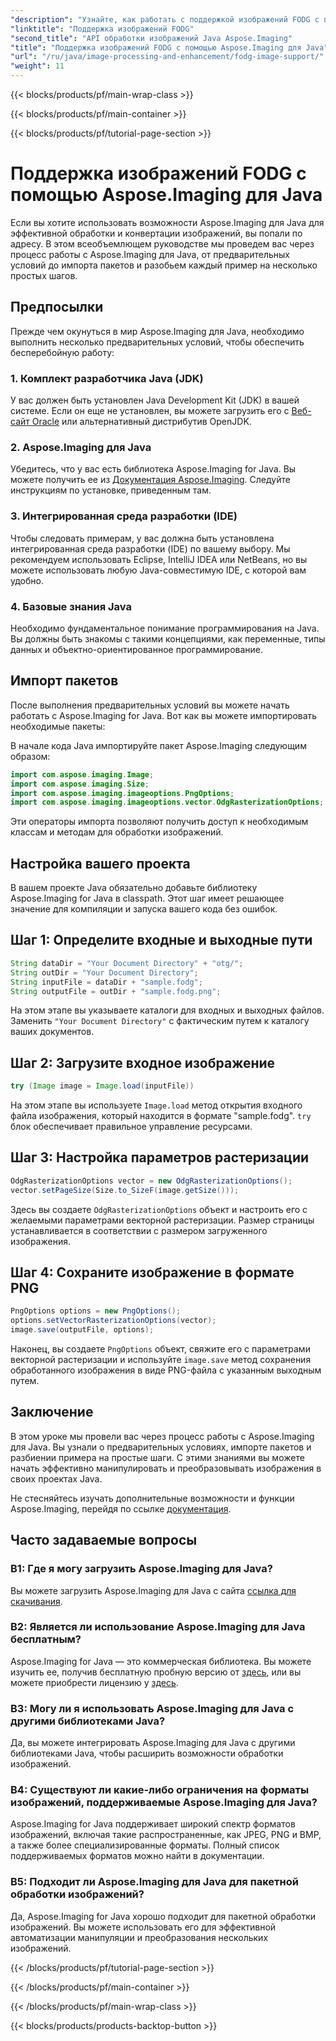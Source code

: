 ```yaml
---
"description": "Узнайте, как работать с поддержкой изображений FODG с помощью Aspose.Imaging для Java. Мощная библиотека для обработки и преобразования изображений."
"linktitle": "Поддержка изображений FODG"
"second_title": "API обработки изображений Java Aspose.Imaging"
"title": "Поддержка изображений FODG с помощью Aspose.Imaging для Java"
"url": "/ru/java/image-processing-and-enhancement/fodg-image-support/"
"weight": 11
---
```


{{< blocks/products/pf/main-wrap-class >}}

{{< blocks/products/pf/main-container >}}

{{< blocks/products/pf/tutorial-page-section >}}

# Поддержка изображений FODG с помощью Aspose.Imaging для Java

Если вы хотите использовать возможности Aspose.Imaging для Java для эффективной обработки и конвертации изображений, вы попали по адресу. В этом всеобъемлющем руководстве мы проведем вас через процесс работы с Aspose.Imaging для Java, от предварительных условий до импорта пакетов и разобьем каждый пример на несколько простых шагов.

## Предпосылки

Прежде чем окунуться в мир Aspose.Imaging для Java, необходимо выполнить несколько предварительных условий, чтобы обеспечить бесперебойную работу:

### 1. Комплект разработчика Java (JDK)

У вас должен быть установлен Java Development Kit (JDK) в вашей системе. Если он еще не установлен, вы можете загрузить его с [Веб-сайт Oracle](https://www.oracle.com/java/technologies/javase-downloads) или альтернативный дистрибутив OpenJDK.

### 2. Aspose.Imaging для Java

Убедитесь, что у вас есть библиотека Aspose.Imaging for Java. Вы можете получить ее из [Документация Aspose.Imaging](https://reference.aspose.com/imaging/java/). Следуйте инструкциям по установке, приведенным там.

### 3. Интегрированная среда разработки (IDE)

Чтобы следовать примерам, у вас должна быть установлена интегрированная среда разработки (IDE) по вашему выбору. Мы рекомендуем использовать Eclipse, IntelliJ IDEA или NetBeans, но вы можете использовать любую Java-совместимую IDE, с которой вам удобно.

### 4. Базовые знания Java

Необходимо фундаментальное понимание программирования на Java. Вы должны быть знакомы с такими концепциями, как переменные, типы данных и объектно-ориентированное программирование.

## Импорт пакетов

После выполнения предварительных условий вы можете начать работать с Aspose.Imaging for Java. Вот как вы можете импортировать необходимые пакеты:

В начале кода Java импортируйте пакет Aspose.Imaging следующим образом:

```java
import com.aspose.imaging.Image;
import com.aspose.imaging.Size;
import com.aspose.imaging.imageoptions.PngOptions;
import com.aspose.imaging.imageoptions.vector.OdgRasterizationOptions;
```

Эти операторы импорта позволяют получить доступ к необходимым классам и методам для обработки изображений.

## Настройка вашего проекта

В вашем проекте Java обязательно добавьте библиотеку Aspose.Imaging for Java в classpath. Этот шаг имеет решающее значение для компиляции и запуска вашего кода без ошибок.

## Шаг 1: Определите входные и выходные пути

```java
String dataDir = "Your Document Directory" + "otg/";
String outDir = "Your Document Directory";
String inputFile = dataDir + "sample.fodg";
String outputFile = outDir + "sample.fodg.png";
```

На этом этапе вы указываете каталоги для входных и выходных файлов. Заменить `"Your Document Directory"` с фактическим путем к каталогу ваших документов.

## Шаг 2: Загрузите входное изображение

```java
try (Image image = Image.load(inputFile))
```

На этом этапе вы используете `Image.load` метод открытия входного файла изображения, который находится в формате "sample.fodg". `try` блок обеспечивает правильное управление ресурсами.

## Шаг 3: Настройка параметров растеризации

```java
OdgRasterizationOptions vector = new OdgRasterizationOptions();
vector.setPageSize(Size.to_SizeF(image.getSize()));
```

Здесь вы создаете `OdgRasterizationOptions` объект и настроить его с желаемыми параметрами векторной растеризации. Размер страницы устанавливается в соответствии с размером загруженного изображения.

## Шаг 4: Сохраните изображение в формате PNG

```java
PngOptions options = new PngOptions();
options.setVectorRasterizationOptions(vector);
image.save(outputFile, options);
```

Наконец, вы создаете `PngOptions` объект, свяжите его с параметрами векторной растеризации и используйте `image.save` метод сохранения обработанного изображения в виде PNG-файла с указанным выходным путем.

## Заключение

В этом уроке мы провели вас через процесс работы с Aspose.Imaging для Java. Вы узнали о предварительных условиях, импорте пакетов и разбиении примера на простые шаги. С этими знаниями вы можете начать эффективно манипулировать и преобразовывать изображения в своих проектах Java.

Не стесняйтесь изучать дополнительные возможности и функции Aspose.Imaging, перейдя по ссылке [документация](https://reference.aspose.com/imaging/java/).

## Часто задаваемые вопросы

### В1: Где я могу загрузить Aspose.Imaging для Java?

Вы можете загрузить Aspose.Imaging для Java с сайта [ссылка для скачивания](https://releases.aspose.com/imaging/java/).

### В2: Является ли использование Aspose.Imaging для Java бесплатным?

Aspose.Imaging for Java — это коммерческая библиотека. Вы можете изучить ее, получив бесплатную пробную версию от [здесь](https://releases.aspose.com/), или вы можете приобрести лицензию у [здесь](https://purchase.aspose.com/buy).

### В3: Могу ли я использовать Aspose.Imaging для Java с другими библиотеками Java?

Да, вы можете интегрировать Aspose.Imaging для Java с другими библиотеками Java, чтобы расширить возможности обработки изображений.

### В4: Существуют ли какие-либо ограничения на форматы изображений, поддерживаемые Aspose.Imaging для Java?

Aspose.Imaging for Java поддерживает широкий спектр форматов изображений, включая такие распространенные, как JPEG, PNG и BMP, а также более специализированные форматы. Полный список поддерживаемых форматов можно найти в документации.

### В5: Подходит ли Aspose.Imaging для Java для пакетной обработки изображений?

Да, Aspose.Imaging for Java хорошо подходит для пакетной обработки изображений. Вы можете использовать его для эффективной автоматизации манипуляции и преобразования нескольких изображений.

{{< /blocks/products/pf/tutorial-page-section >}}

{{< /blocks/products/pf/main-container >}}

{{< /blocks/products/pf/main-wrap-class >}}

{{< blocks/products/products-backtop-button >}}